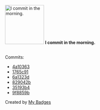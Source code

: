 <img src="https://github.com/my-badges/my-badges/blob/master/src/all-badges/time-of-commit/morning-commits.png?raw=true" alt="I commit in the morning." title="I commit in the morning." width="128">
<strong>I commit in the morning.</strong>
<br><br>

Commits:

- <a href="https://github.com/EliasAfara/EliasAfara/commit/4a103634d02f99207d2dbf57447a7a132c1670bc">4a10363</a>
- <a href="https://github.com/EliasAfara/algorithmic-odyssey/commit/1765c91339b93f56252f678dc70db1ada48afd1c">1765c91</a>
- <a href="https://github.com/EliasAfara/EliasAfara/commit/6a1323d7fe5c2c2ef8b978de4a97a19e5c3ebbad">6a1323d</a>
- <a href="https://github.com/EliasAfara/EliasAfara/commit/829042bfc40fc92c7a019e2459d818a014903c0e">829042b</a>
- <a href="https://github.com/EliasAfara/EliasAfara/commit/35193b4d3621f537c22d8cc161c488dd183b37fe">35193b4</a>
- <a href="https://github.com/EliasAfara/EliasAfara/commit/9f8859b1dab1e41620966e25f67c41e8332e4453">9f8859b</a>


Created by <a href="https://github.com/my-badges/my-badges">My Badges</a>